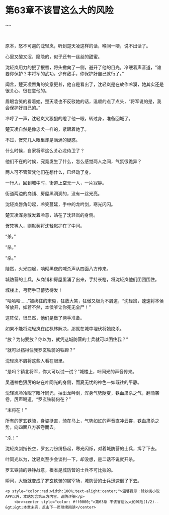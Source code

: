 # 第63章不该冒这么大的风险
~~
    	    <p name="pagetop" href="javascript:void(0);" onclick="return false" style="line-height: 35px;padding: 10px;color: #333;"> </p><p>原本，怒不可遏的沈轻岚，听到楚天凌这样的话，喉间一哽，说不出话了。</p><p>心里又酸又涩，隐隐的，似乎还有一丝丝的甜蜜。</p><p>沈轻岚用力的抿了抿唇，将头撇向了一侧，避开了他的目光，冷硬着声音道，“谁要你保护？本将军的武功，少有敌手，你保护好自己就行了。”</p><p>闻言，楚天凌唇角的笑意更甚，他自是看出了，沈轻岚是在故作冷漠，她其实还是很关心、很在意他的。</p><p>眉眼含笑的看着她，楚天凌也不反驳她的话，温顺的点了点头，“将军说的是，我会保护好自己的。”</p><p>冷哼了一声，沈轻岚又狠狠的瞪了他一眼，转过身，准备回城了。</p><p>楚天凌自然是像忠犬一样的，紧跟着她了。</p><p>不过，贺梵几人眼里却是满满的疑惑。</p><p>什么时候，自家将军这么关心龙侍卫了？</p><p>他们不在的时候，究竟发生了什么，怎么感觉两人之间，气氛很诡异？</p><p>两人可不管贺梵他们在想什么，已经动了身。</p><p>一行人，回到城中时，街道上空无一人，一片寂静。</p><p>街道两边的商铺、房屋黑洞洞的，没有一丝光亮。</p><p>沈轻岚唇角勾起，冷笑蔓延，手中的龙吟剑，寒光闪闪。</p><p>楚天凌浑身散发着冷意，站在了沈轻岚的身侧。</p><p>贺梵等人，则默契将沈轻岚护在了中间。</p><p>“杀。”</p><p>“杀。”</p><p>“杀。”</p><p>陡然，火光四起，响彻黑夜的喊杀声从四面八方传来。</p><p>城防营的士兵，从商铺和房屋里涌了出来，手持长枪，将沈轻岚他们团团围住。</p><p>城楼上，弓箭手已蓄势待发！</p><p>“哈哈哈……”被绑住的宋毅，狂放大笑，狂傲又极为不屑道，“沈轻岚，速速将本侯爷放开，如若不然，本侯爷让你死无全尸！”</p><p>这阵仗，很显然，他们是做了两手准备。</p><p>如果不能将沈轻岚在红枫林解决，那就在城中埋伏将她绞杀。</p><p>“放？为何要放？你以为，就凭这城防营的士兵就可以困住我？”</p><p>“就可以挡得住我罗玄铁骑的铁蹄？”</p><p>沈轻岚不屑将这些人看在眼里。</p><p>“是吗？镇北将军，你大可以试一试？”城楼上，叶同光的声音传来。</p><p>吴通神色狠厉的站在叶同光的身侧，而夏无忧的神色一如既往的平静。</p><p>沈轻岚冷冷睨了眼叶同光，抽出龙吟剑，浑身气势陡变，铁血肃杀之气，翻涌袭卷，厉声喝道，“罗玄铁骑何在？”</p><p>“末将在！”</p><p>所有的罗玄铁骑，身姿挺直，骑在马上，气势如虹的声音直冲云霄，铁血肃杀之势，向四面八方袭卷而去。</p><p>“杀！”</p><p>沈轻岚剑指长空，罗玄刀纷纷扬起，寒光闪烁，对着城防营的士兵，挥了下去。</p><p>叶同光以为，沈轻岚至少会谈判一下，却没想，是二话不说就开杀。</p><p>罗玄铁骑的铮铮战意，根本是城防营的士兵不可比拟的。</p><p>瞬间，大街就变成了罗玄铁骑的屠宰场，城防营的士兵迅速倒了下去。</p>
    	
   	<p style="color:red;width:100%;text-alight:center;">温馨提示：除妙阅小说APP以外，本站包含第三方内容，谨防诈骗</p>
    	<br><center style="color: #ff0000;">第63章 不该冒这么大的风险(1/2)--&gt;&gt;本章未完，点击下一页继续阅读</center>
    	